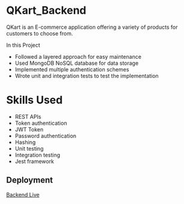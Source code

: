 # QKart_Backend
QKart is an E-commerce application offering a variety of products for customers to choose from. 

 In this Project
- Followed a layered approach for easy maintenance
- Used MongoDB NoSQL database for data storage
- Implemented multiple authentication schemes
- Wrote unit and integration tests to test the implementation

# Skills Used
- REST APIs
- Token authentication
- JWT Token
- Password authentication
- Hashing
- Unit testing
- Integration testing
- Jest framework

## Deployment
[Backend Live](https://tariqueehtesham1-me-qkart-backend.onrender.com/)
